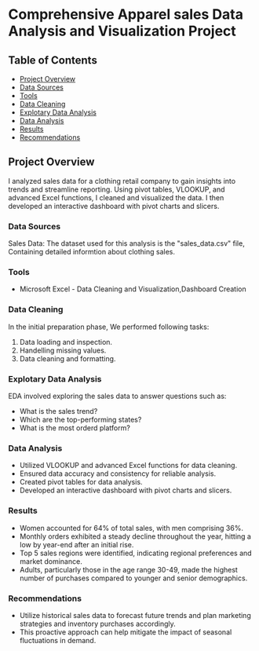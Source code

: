 # Comprehensive Apparel sales Data Analysis and Visualization Project 

## Table of Contents 
- [Project Overview](#project-overview)
- [Data Sources](#data-sources)
- [Tools](#tools)
- [Data Cleaning](#data-cleaning)
- [Explotary Data Analysis](#explotary-data-analysis)
- [Data Analysis](#data-analysis)
- [Results](#results)
- [Recommendations](#recommendations)
## Project Overview

I analyzed sales data for a clothing retail company to gain insights into trends and streamline reporting. Using pivot tables, VLOOKUP, and advanced Excel functions, I cleaned and visualized the data. I then developed an interactive dashboard with pivot charts and slicers.

### Data Sources
Sales Data: The dataset used for this analysis is the "sales_data.csv" file, Containing detailed informtion about clothing sales.
 
### Tools 

- Microsoft Excel - Data Cleaning and Visualization,Dashboard Creation

### Data Cleaning
In the initial preparation phase, We performed following tasks:
1. Data loading and inspection.
2. Handelling missing values.
3. Data cleaning and formatting.
   
### Explotary Data Analysis 

EDA involved exploring the sales data to answer questions such as:
- What is the sales trend?
- Which are the top-performing states?
- What is the most orderd platform?

### Data Analysis 

- Utilized VLOOKUP and advanced Excel functions for data cleaning.
- Ensured data accuracy and consistency for reliable analysis.
- Created pivot tables for data analysis.
- Developed an interactive dashboard with pivot charts and slicers.

### Results

- Women accounted for 64% of total sales, with men comprising 36%.
- Monthly orders exhibited a steady decline throughout the year, hitting a low by year-end after an initial rise.
- Top 5 sales regions were identified, indicating regional preferences and market dominance.
- Adults, particularly those in the age range 30-49, made the highest number of purchases compared to younger and senior demographics.

### Recommendations
- Utilize historical sales data to forecast future trends and plan marketing strategies and inventory purchases accordingly. 
- This proactive approach can help mitigate the impact of seasonal fluctuations in demand.
